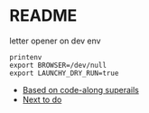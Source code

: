 # README
letter opener on dev env
```
printenv
export BROWSER=/dev/null
export LAUNCHY_DRY_RUN=true
```
* [Based on code-along superails](https://www.youtube.com/playlist?list=PLdTytUiloS14ejJJeuUkf8ZRhzdzYCJMh)
* [Next to do](https://www.youtube.com/watch?v=xclvzA5HDAc&list=PLdTytUiloS14ejJJeuUkf8ZRhzdzYCJMh&index=13)
